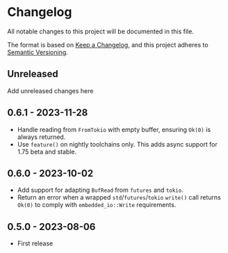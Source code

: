 # Changelog

All notable changes to this project will be documented in this file.

The format is based on [Keep a Changelog](https://keepachangelog.com/en/1.0.0/),
and this project adheres to [Semantic Versioning](https://semver.org/spec/v2.0.0.html).

## Unreleased

Add unreleased changes here

## 0.6.1 - 2023-11-28

- Handle reading from `FromTokio` with empty buffer, ensuring `Ok(0)` is always returned.
- Use `feature()` on nightly toolchains only. This adds async support for 1.75 beta and stable.

## 0.6.0 - 2023-10-02

- Add support for adapting `BufRead` from `futures` and `tokio`.
- Return an error when a wrapped `std`/`futures`/`tokio` `write()` call returns
  `Ok(0)` to comply with `embedded_io::Write` requirements.

## 0.5.0 - 2023-08-06

- First release
